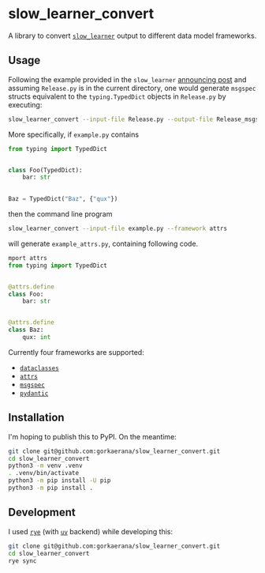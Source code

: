 # slow_learner_convert
A library to convert [`slow_learner`](https://github.com/nj-vs-vh/slow-learner) output to different data model frameworks.

## Usage
Following the example provided in the `slow_learner` [announcing post](https://nj-vs-vh.name/project/slow-learner) and assuming `Release.py` is in the current directory, one would generate `msgspec` structs equivalent to the `typing.TypedDict` objects in `Release.py` by executing:

```bash
slow_learner_convert --input-file Release.py --output-file Release_msgspec.py --framework msgspec
```

More specifically, if `example.py` contains

```python
from typing import TypedDict


class Foo(TypedDict):
	bar: str
	

Baz = TypedDict("Baz", {"qux"})
```

then the command line program

```bash
slow_learner_convert --input-file example.py --framework attrs
```

will generate `example_attrs.py`, containing following code.

```python
mport attrs
from typing import TypedDict


@attrs.define
class Foo:
    bar: str


@attrs.define
class Baz:
    qux: int
```

Currently four frameworks are supported:
- [`dataclasses`](https://docs.python.org/3/library/dataclasses.html)
- [`attrs`](https://www.attrs.org/en/stable/index.html)
- [`msgspec`](https://jcristharif.com/msgspec/)
- [`pydantic`](https://docs.pydantic.dev/latest/)

## Installation
I'm hoping to publish this to PyPI. On the meantime:
```bash
git clone git@github.com:gorkaerana/slow_learner_convert.git
cd slow_learner_convert
python3 -m venv .venv
. .venv/bin/activate
python3 -m pip install -U pip
python3 -m pip install .
```

## Development
I used [`rye`](https://rye-up.com/) (with [`uv`](https://github.com/astral-sh/uv) backend) while developing this:
```bash
git clone git@github.com:gorkaerana/slow_learner_convert.git
cd slow_learner_convert
rye sync
```
